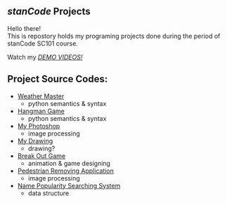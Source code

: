 ## *stanCode* Projects
Hello there!\
This is repostory holds my programing projects done during the period of stanCode SC101 course.

Watch my *[DEMO VIDEOS!](https://m.youtube.com/playlist?list=PL6FWNwNPGCE56gP3lxhYPLoUbqE_unUiP)*

## Project Source Codes:
* [Weather Master](https://github.com/Brightyehh/MyStanCodeProjects/blob/main/stanCode_Projects/01_weather_master/weather_master.py)
  * python semantics & syntax
* [Hangman Game](https://github.com/Brightyehh/MyStanCodeProjects/blob/main/stanCode_Projects/02_hangman_game/hangman.py)
  * python semantics & syntax
* [My Photoshop](https://github.com/Brightyehh/MyStanCodeProjects/blob/main/stanCode_Projects/03_my_photoshop/best_photoshop_award.py)
  * image processing
* [My Drawing](https://github.com/Brightyehh/MyStanCodeProjects/blob/main/stanCode_Projects/04_my_drawing/my_drawing.py)
  * drawing?
* [Break Out Game](https://github.com/Brightyehh/MyStanCodeProjects/blob/main/stanCode_Projects/05_break_out_game/breakout.py)
  * animation & game designing
* [Pedestrian Removing Application](https://github.com/Brightyehh/MyStanCodeProjects/blob/main/stanCode_Projects/06_pedestrian_removing/stanCodoshop.py)
  * image processing
* [Name Popularity Searching System](https://github.com/Brightyehh/MyStanCodeProjects/blob/main/stanCode_Projects/07_name_searching_system/babygraphics.py)
  * data structure
